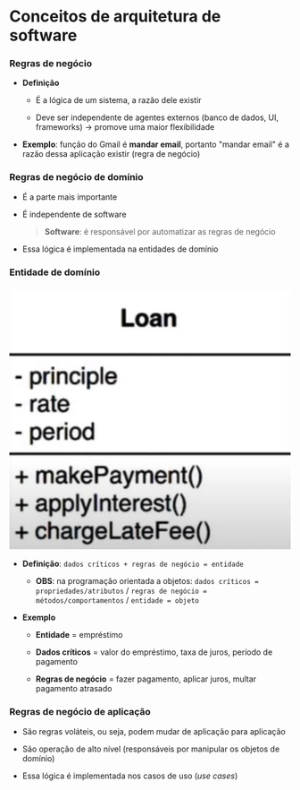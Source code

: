 # Conceitos de arquitetura de software

### Regras de negócio

* **Definição** 

  * É a lógica de um sistema, a razão dele existir

  * Deve ser independente de agentes externos (banco de dados, UI, frameworks) -> promove uma maior flexibilidade

* **Exemplo**: função do Gmail é **mandar email**, portanto "mandar email" é a razão dessa aplicação existir (regra de negócio)

### Regras de negócio de domínio

* É a parte mais importante

* É independente de software

  > **Software**: é responsável por automatizar as regras de negócio

* Essa lógica é implementada na entidades de domínio

### Entidade de domínio

![](./assets/representacao-entidade-de-dominio.png)

* **Definição**: `dados críticos + regras de negócio = entidade`

  * **OBS**: na programação orientada a objetos: `dados críticos = propriedades/atributos` / `regras de negócio = métodos/comportamentos` / `entidade = objeto`

* **Exemplo**

  * **Entidade** = empréstimo

  * **Dados críticos** = valor do empréstimo, taxa de juros, período de pagamento

  * **Regras de negócio** = fazer pagamento, aplicar juros, multar pagamento atrasado 

### Regras de negócio de aplicação

* São regras voláteis, ou seja, podem mudar de aplicação para aplicação

* São operação de alto nível (responsáveis por manipular os objetos de domínio)

* Essa lógica é implementada nos casos de uso (*use cases*)